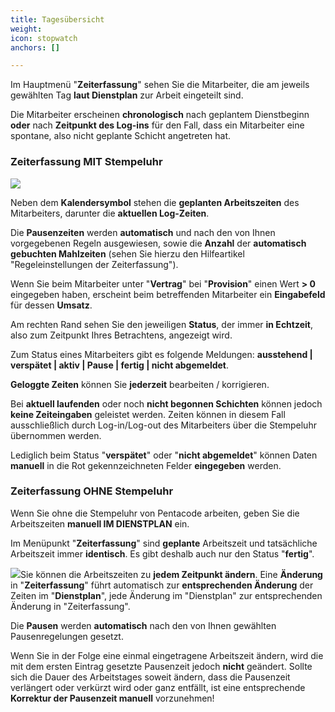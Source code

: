 ```yaml
---
title: Tagesübersicht
weight: 
icon: stopwatch
anchors: []

---
```

Im Hauptmenü "**Zeiterfassung**" sehen Sie die Mitarbeiter, die am jeweils gewählten Tag **laut Dienstplan** zur Arbeit eingeteilt sind.

Die Mitarbeiter erscheinen **chronologisch** nach geplantem Dienstbeginn **oder** nach **Zeitpunkt des Log-ins** für den Fall, dass ein Mitarbeiter eine spontane, also nicht geplante Schicht angetreten hat.

### Zeiterfassung MIT Stempeluhr

![](https://d33v4339jhl8k0.cloudfront.net/docs/assets/5dd29b3f04286364bc91dcd3/images/5eac36a5042863474d19fcab/file-G9RIQoNbvk.png)

Neben dem **Kalendersymbol** stehen die **geplanten Arbeitszeiten** des Mitarbeiters, darunter die **aktuellen Log-Zeiten**.

Die **Pausenzeiten** werden **automatisch** und nach den von Ihnen vorgegebenen Regeln ausgewiesen, sowie die **Anzahl** der **automatisch gebuchten Mahlzeiten** (sehen Sie hierzu den Hilfeartikel "Regeleinstellungen der Zeiterfassung").

Wenn Sie beim Mitarbeiter unter "**Vertrag**" bei "**Provision**" einen Wert **> 0** eingegeben haben, erscheint beim betreffenden Mitarbeiter ein **Eingabefeld** für dessen **Umsatz**.

Am rechten Rand sehen Sie den jeweiligen **Status**, der immer **in Echtzeit**, also zum Zeitpunkt Ihres Betrachtens, angezeigt wird.

Zum Status eines Mitarbeiters gibt es folgende Meldungen: **ausstehend | verspätet | aktiv | Pause | fertig | nicht abgemeldet**.

**Geloggte Zeiten** können Sie **jederzeit** bearbeiten / korrigieren.

Bei **aktuell laufenden** oder noch **nicht begonnen Schichten** können jedoch **keine Zeiteingaben** geleistet werden. Zeiten können in diesem Fall ausschließlich durch Log-in/Log-out des Mitarbeiters über die Stempeluhr übernommen werden.

Lediglich beim Status "**verspätet**" oder "**nicht abgemeldet**" können Daten **manuell** in die Rot gekennzeichneten Felder **eingegeben** werden.

### Zeiterfassung OHNE Stempeluhr

Wenn Sie ohne die Stempeluhr von Pentacode arbeiten, geben Sie die Arbeitszeiten **manuell IM DIENSTPLAN** ein.

Im Menüpunkt "**Zeiterfassung**" sind **geplante** Arbeitszeit und tatsächliche Arbeitszeit immer **identisch**. Es gibt deshalb auch nur den Status "**fertig**".

![](https://d33v4339jhl8k0.cloudfront.net/docs/assets/5dd29b3f04286364bc91dcd3/images/5eac3ca3042863474d19fd1b/file-PRqAvxFJ7z.png)Sie können die Arbeitszeiten zu **jedem Zeitpunkt ändern**. Eine **Änderung** in "**Zeiterfassung**" führt automatisch zur **entsprechenden Änderung** der Zeiten im "**Dienstplan**", jede Änderung im "Dienstplan" zur entsprechenden Änderung in "Zeiterfassung".

Die **Pausen** werden **automatisch** nach den von Ihnen gewählten Pausenregelungen gesetzt.

Wenn Sie in der Folge eine einmal eingetragene Arbeitszeit ändern, wird die mit dem ersten Eintrag gesetzte Pausenzeit jedoch **nicht** geändert. Sollte sich die Dauer des Arbeitstages soweit ändern, dass die Pausenzeit verlängert oder verkürzt wird oder ganz entfällt, ist eine entsprechende **Korrektur der Pausenzeit manuell** vorzunehmen!